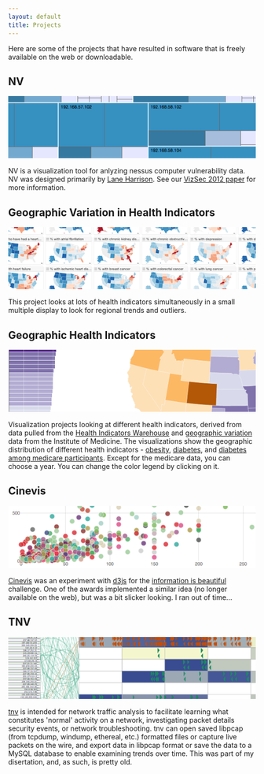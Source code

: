 ```yaml
---
layout: default
title: Projects
---
```


Here are some of the projects that have resulted in software that is freely available on the web or downloadable.


## NV

<a href="https://ornl-sava.github.io/nv/"><img alt="NV" class="project-img" src="./img/nv.png"></a>

NV is a visualization tool for anlyzing nessus computer vulnerability data. NV was designed primarily by [Lane Harrison](http://codementum.org/). See our [VizSec 2012 paper](https://dl.acm.org/citation.cfm?doid=2379690.2379694) for more information.


## Geographic Variation in Health Indicators

<a href="https://ornl-sava.github.io/cms-geovar/"><img alt="Geographic Variation" class="project-img" src="./img/cms-geovar.png"></a>

This project looks at lots of health indicators simultaneously in a small multiple display to look for regional trends and outliers.


## Geographic Health Indicators

<a href="cms-geo/obesity.html"><img alt="Obesity rates" class="project-img" src="./img/cms-health-indicators.png"></a>

Visualization projects looking at different health indicators, derived from data pulled from the [Health Indicators Warehouse](http://healthindicators.gov/) and [geographic variation](http://www.iom.edu/Activities/HealthServices/GeographicVariation/Data-Resources.aspx) data from the Institute of Medicine. The visualizations show the geographic distribution of different health indicators - [obesity](cms-geo/obesity.html), [diabetes](cms-geo/diabetes.html), and [diabetes among medicare participants](cms-geo/diabetes-medicare.html). Except for the medicare data, you can choose a year. You can change the color legend by clicking on it.


## Cinevis

<a href="https://jgoodall.me/cinevis/web/"><img alt="Explore Film Budgets, Revenues and Ratings" class="project-img" src="./img/cinevis.png"></a>

[Cinevis](https://jgoodall.me/cinevis/web/) was an experiment with [d3js](https://d3js.org/) for the [information is beautiful](http://www.informationisbeautifulawards.com) challenge. One of the awards implemented a similar idea (no longer available on the web), but was a bit slicker looking. I ran out of time...


## TNV

<a href="http://tnv.sourceforge.net/"><img alt="tnv depicts network traffic by visualizing packets and links between local and remote hosts" class="project-img" src="./img/tnv.png"></a>

[tnv](http://tnv.sourceforge.net/) is intended for network traffic analysis to facilitate learning what constitutes 'normal' activity on a network, investigating packet details security events, or network troubleshooting. tnv can open saved libpcap (from tcpdump, windump, ethereal, etc.) formatted files or capture live packets on the wire, and export data in libpcap format or save the data to a MySQL database to enable examining trends over time. This was part of my disertation, and, as such, is pretty old.
